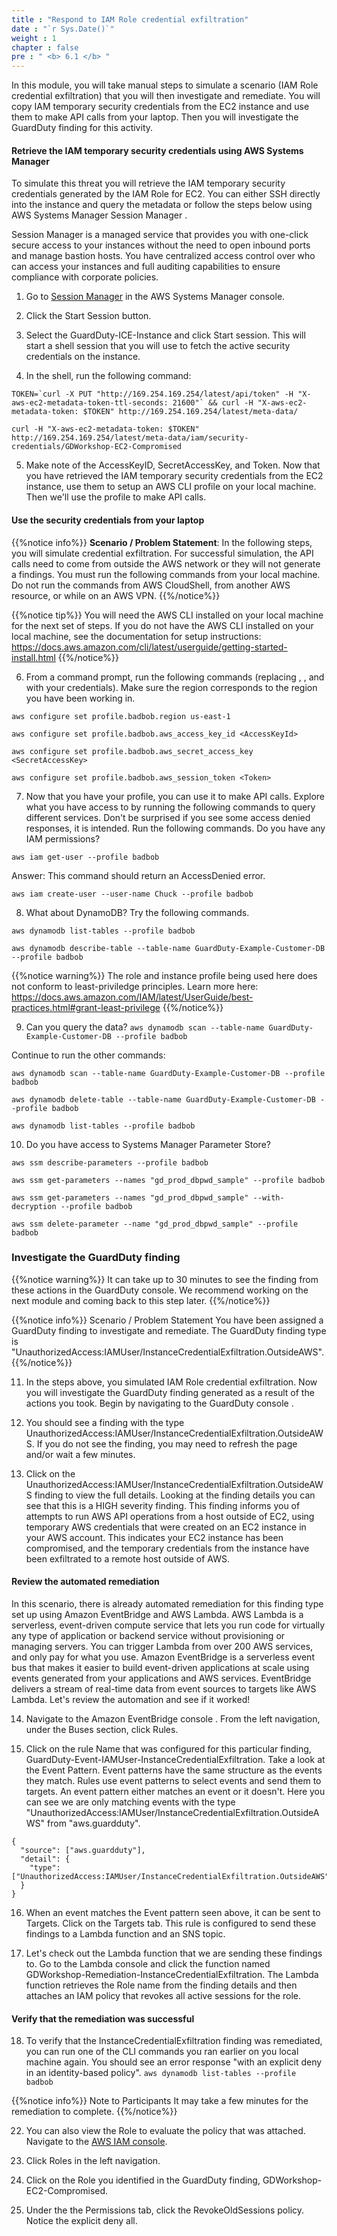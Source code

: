 ```yaml
---
title : "Respond to IAM Role credential exfiltration"
date : "`r Sys.Date()`"
weight : 1
chapter : false
pre : " <b> 6.1 </b> "
---
```

In this module, you will take manual steps to simulate a scenario (IAM Role credential exfiltration) that you will then investigate and remediate. You will copy IAM temporary security credentials from the EC2 instance and use them to make API calls from your laptop. Then you will investigate the GuardDuty finding for this activity.

#### Retrieve the IAM temporary security credentials using AWS Systems Manager
To simulate this threat you will retrieve the IAM temporary security credentials generated by the IAM Role for EC2. You can either SSH directly into the instance and query the metadata or follow the steps below using AWS Systems Manager Session Manager .

Session Manager is a managed service that provides you with one-click secure access to your instances without the need to open inbound ports and manage bastion hosts. You have centralized access control over who can access your instances and full auditing capabilities to ensure compliance with corporate policies.

1. Go to [Session Manager](https://us-east-1.console.aws.amazon.com/systems-manager/session-manager?region=us-east-1) in the AWS Systems Manager console.


2. Click the Start Session button.



3. Select the GuardDuty-ICE-Instance and click Start session. This will start a shell session that you will use to fetch the active security credentials on the instance.


4. In the shell, run the following command:

```
TOKEN=`curl -X PUT "http://169.254.169.254/latest/api/token" -H "X-aws-ec2-metadata-token-ttl-seconds: 21600"` && curl -H "X-aws-ec2-metadata-token: $TOKEN" http://169.254.169.254/latest/meta-data/
```

```
curl -H "X-aws-ec2-metadata-token: $TOKEN" http://169.254.169.254/latest/meta-data/iam/security-credentials/GDWorkshop-EC2-Compromised
```

5. Make note of the AccessKeyID, SecretAccessKey, and Token. Now that you have retrieved the IAM temporary security credentials from the EC2 instance, use them to setup an AWS CLI profile on your local machine. Then we'll use the profile to make API calls.



#### Use the security credentials from your laptop

{{%notice info%}}
**Scenario / Problem Statement**: In the following steps, you will simulate credential exfiltration. For successful simulation, the API calls need to come from outside the AWS network or they will not generate a findings. You must run the following commands from your local machine. Do not run the commands from AWS CloudShell, from another AWS resource, or while on an AWS VPN.
{{%/notice%}}

{{%notice tip%}}
You will need the AWS CLI installed on your local machine for the next set of steps. If you do not have the AWS CLI installed on your local machine, see the documentation for setup instructions: https://docs.aws.amazon.com/cli/latest/userguide/getting-started-install.html 
{{%/notice%}}


6. From a command prompt, run the following commands (replacing <AccessKeyId>, <SecretAccessKey>, and <Token> with your credentials). Make sure the region corresponds to the region you have been working in.

```
aws configure set profile.badbob.region us-east-1
```

```
aws configure set profile.badbob.aws_access_key_id <AccessKeyId>
```

```
aws configure set profile.badbob.aws_secret_access_key <SecretAccessKey>
```

```
aws configure set profile.badbob.aws_session_token <Token>
```

7. Now that you have your profile, you can use it to make API calls. Explore what you have access to by running the following commands to query different services. Don't be surprised if you see some access denied responses, it is intended. Run the following commands. Do you have any IAM permissions? 

```
aws iam get-user --profile badbob
```

Answer: This command should return an AccessDenied error.

```
aws iam create-user --user-name Chuck --profile badbob
```

8. What about DynamoDB? Try the following commands.

```aws dynamodb list-tables --profile badbob```

```aws dynamodb describe-table --table-name GuardDuty-Example-Customer-DB --profile badbob```

{{%notice warning%}}
The role and instance profile being used here does not conform to least-priviledge principles. Learn more here: https://docs.aws.amazon.com/IAM/latest/UserGuide/best-practices.html#grant-least-privilege 
{{%/notice%}}

9. Can you query the data?
```aws dynamodb scan --table-name GuardDuty-Example-Customer-DB --profile badbob```

Continue to run the other commands:

```aws dynamodb scan --table-name GuardDuty-Example-Customer-DB --profile badbob```

```aws dynamodb delete-table --table-name GuardDuty-Example-Customer-DB --profile badbob```

```aws dynamodb list-tables --profile badbob```

10.  Do you have access to Systems Manager Parameter Store?

```aws ssm describe-parameters --profile badbob```

```aws ssm get-parameters --names "gd_prod_dbpwd_sample" --profile badbob```

```aws ssm get-parameters --names "gd_prod_dbpwd_sample" --with-decryption --profile badbob```

```aws ssm delete-parameter --name "gd_prod_dbpwd_sample" --profile badbob```

### Investigate the GuardDuty finding
{{%notice warning%}}
It can take up to 30 minutes to see the finding from these actions in the GuardDuty console. We recommend working on the next module and coming back to this step later.
{{%/notice%}}

{{%notice info%}}
Scenario / Problem Statement
You have been assigned a GuardDuty finding to investigate and remediate. The GuardDuty finding type is "UnauthorizedAccess:IAMUser/InstanceCredentialExfiltration.OutsideAWS".
{{%/notice%}}


11. In the steps above, you simulated IAM Role credential exfiltration. Now you will investigate the GuardDuty finding generated as a result of the actions you took. Begin by navigating to the GuardDuty console .


12. You should see a finding with the type UnauthorizedAccess:IAMUser/InstanceCredentialExfiltration.OutsideAWS. If you do not see the finding, you may need to refresh the page and/or wait a few minutes.



13. Click on the UnauthorizedAccess:IAMUser/InstanceCredentialExfiltration.OutsideAWS finding to view the full details. Looking at the finding details you can see that this is a HIGH severity finding. This finding informs you of attempts to run AWS API operations from a host outside of EC2, using temporary AWS credentials that were created on an EC2 instance in your AWS account. This indicates your EC2 instance has been compromised, and the temporary credentials from the instance have been exfiltrated to a remote host outside of AWS.


#### Review the automated remediation
In this scenario, there is already automated remediation for this finding type set up using Amazon EventBridge and AWS Lambda. AWS Lambda is a serverless, event-driven compute service that lets you run code for virtually any type of application or backend service without provisioning or managing servers. You can trigger Lambda from over 200 AWS services, and only pay for what you use. Amazon EventBridge is a serverless event bus that makes it easier to build event-driven applications at scale using events generated from your applications and AWS services. EventBridge delivers a stream of real-time data from event sources to targets like AWS Lambda. Let's review the automation and see if it worked!

14. Navigate to the Amazon EventBridge console . From the left navigation, under the Buses section, click Rules.



15. Click on the rule Name that was configured for this particular finding, GuardDuty-Event-IAMUser-InstanceCredentialExfiltration. Take a look at the Event Pattern. Event patterns have the same structure as the events they match. Rules use event patterns to select events and send them to targets. An event pattern either matches an event or it doesn't. Here you can see we are only matching events with the type "UnauthorizedAccess:IAMUser/InstanceCredentialExfiltration.OutsideAWS" from "aws.guardduty".

```
{
  "source": ["aws.guardduty"],
  "detail": {
    "type": ["UnauthorizedAccess:IAMUser/InstanceCredentialExfiltration.OutsideAWS"]
  }
}
```

16. When an event matches the Event pattern seen above, it can be sent to Targets. Click on the Targets tab. This rule is configured to send these findings to a Lambda function and an SNS topic.


17. Let's check out the Lambda function that we are sending these findings to. Go to the Lambda console  and click the function named GDWorkshop-Remediation-InstanceCredentialExfiltration. The Lambda function retrieves the Role name from the finding details and then attaches an IAM policy that revokes all active sessions for the role.


#### Verify that the remediation was successful
18. To verify that the InstanceCredentialExfiltration finding was remediated, you can run one of the CLI commands you ran earlier on you local machine again. You should see an error response "with an explicit deny in an identity-based policy".
```aws dynamodb list-tables --profile badbob```

{{%notice info%}}
Note to Participants
It may take a few minutes for the remediation to complete.
{{%/notice%}}

22. You can also view the Role to evaluate the policy that was attached. Navigate to the [AWS IAM console](https://console.aws.amazon.com/iam/home?region=us-east-1).


23. Click Roles in the left navigation.


24. Click on the Role you identified in the GuardDuty finding, GDWorkshop-EC2-Compromised.


25. Under the the Permissions tab, click the RevokeOldSessions policy. Notice the explicit deny all.